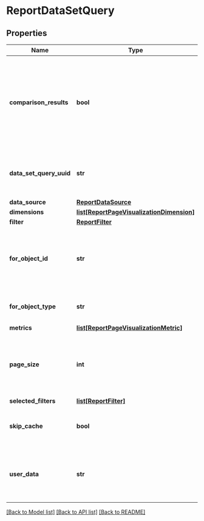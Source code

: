 # ReportDataSetQuery

## Properties
Name | Type | Description | Notes
------------ | ------------- | ------------- | -------------
**comparison_results** | **bool** | True if a date range filter is provided with comparison date ranges and two results should be returned for the query. | [optional] 
**data_set_query_uuid** | **str** | A unique identifier assigned to the data set query that is returned. | [optional] 
**data_source** | [**ReportDataSource**](ReportDataSource.md) |  | [optional] 
**dimensions** | [**list[ReportPageVisualizationDimension]**](ReportPageVisualizationDimension.md) |  | [optional] 
**filter** | [**ReportFilter**](ReportFilter.md) |  | [optional] 
**for_object_id** | **str** | An identifier that can be used to help match up the returned data set | [optional] 
**for_object_type** | **str** | The type of object this data set is for | [optional] 
**metrics** | [**list[ReportPageVisualizationMetric]**](ReportPageVisualizationMetric.md) |  | [optional] 
**page_size** | **int** | Result set page size.  The default value is 200 records.  Max is 10000. | [optional] 
**selected_filters** | [**list[ReportFilter]**](ReportFilter.md) |  | [optional] 
**skip_cache** | **bool** | True if the 15 minute cache should be skipped. | [optional] 
**user_data** | **str** | Any other data that needs to be returned with the response to help the UI | [optional] 

[[Back to Model list]](../README.md#documentation-for-models) [[Back to API list]](../README.md#documentation-for-api-endpoints) [[Back to README]](../README.md)


